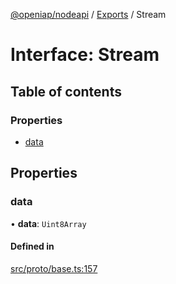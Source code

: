 [@openiap/nodeapi](../README.md) / [Exports](../modules.md) / Stream

# Interface: Stream

## Table of contents

### Properties

- [data](Stream.md#data)

## Properties

### data

• **data**: `Uint8Array`

#### Defined in

[src/proto/base.ts:157](https://github.com/openiap/nodeapi/blob/a159861/src/proto/base.ts#L157)
